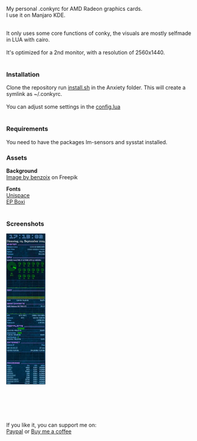 My personal .conkyrc for AMD Radeon graphics cards.<br />
I use it on Manjaro KDE.<br /><br />

It only uses some core functions of conky, the visuals are mostly selfmade in LUA with cairo.<br /><br />
It's optimized for a 2nd monitor, with a resolution of 2560x1440.<br /><br />

### Installation
Clone the repository run <a href="https://github.com/RomanDrechsel/.conkyrc/blob/main/Anxiety/install.sh">install.sh</a> in the Anxiety folder. This will create a symlink as ~/.conkyrc.<br /><br />
You can adjust some settings in the <a href="https://github.com/RomanDrechsel/.conkyrc/blob/main/Anxiety/config.lua">config.lua</a><br /><br />

### Requirements
You need to have the packages lm-sensors and sysstat installed.

### Assets
**Background**<br />
<a href="https://www.freepik.com/free-photo/empty-dark-concrete-wall-room-studio-background-floor-perspective-with-blue-soft-light-displays_31367949.htm">Image by benzoix</a> on Freepik<br />

**Fonts**<br />
<a href="https://www.1001freefonts.com/unispace.font">Unispace</a><br />
<a href="https://www.1001fonts.com/ep-boxi-font.html">EP Boxi</a><br /><br />

### Screenshots
<a href="Screenshots/screenshot.jpg" target="_blank"><img src="Screenshots/screenshot.jpg" height="400" alt="Anxiety"></a><br /><br />

<br /><br /><br />

If you like it, you can support me on:<br />
[Paypal](https://paypal.me/RomanDrechsel) or [Buy me a coffee](https://www.buymeacoffee.com/romandrechsel)
